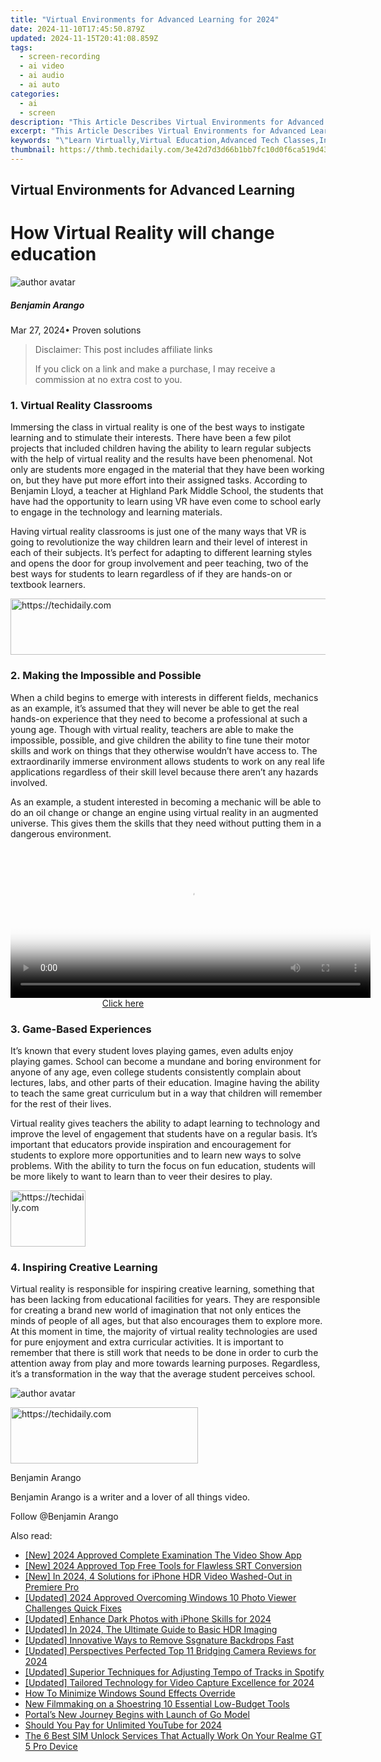 ```yaml
---
title: "Virtual Environments for Advanced Learning for 2024"
date: 2024-11-10T17:45:50.879Z
updated: 2024-11-15T20:41:08.859Z
tags: 
  - screen-recording
  - ai video
  - ai audio
  - ai auto
categories: 
  - ai
  - screen
description: "This Article Describes Virtual Environments for Advanced Learning for 2024"
excerpt: "This Article Describes Virtual Environments for Advanced Learning for 2024"
keywords: "\"Learn Virtually,Virtual Education,Advanced Tech Classes,Innovative Learning,Future Skills Training,Interactive Study Space,Cutting-Edge Edubots\""
thumbnail: https://thmb.techidaily.com/3e42d7d3d66b1bb7fc10d0f6ca519d43c3162c70fd1186bee34b5c05700af6e2.jpg
---
```


## Virtual Environments for Advanced Learning

# How Virtual Reality will change education

![author avatar](https://images.wondershare.com/filmora/article-images/benjamin-arango-author.jpg)

##### Benjamin Arango

 Mar 27, 2024• Proven solutions

>  Disclaimer: This post includes affiliate links
>
>  If you click on a link and make a purchase, I may receive a commission at no extra cost to you.
>

### 1\. Virtual Reality Classrooms

 Immersing the class in virtual reality is one of the best ways to instigate learning and to stimulate their interests. There have been a few pilot projects that included children having the ability to learn regular subjects with the help of virtual reality and the results have been phenomenal. Not only are students more engaged in the material that they have been working on, but they have put more effort into their assigned tasks. According to Benjamin Lloyd, a teacher at Highland Park Middle School, the students that have had the opportunity to learn using VR have even come to school early to engage in the technology and learning materials.

 Having virtual reality classrooms is just one of the many ways that VR is going to revolutionize the way children learn and their level of interest in each of their subjects. It’s perfect for adapting to different learning styles and opens the door for group involvement and peer teaching, two of the best ways for students to learn regardless of if they are hands-on or textbook learners.

<!-- affiliate ads begin -->
<a href="https://appsumo.8odi.net/c/5597632/2037356/7443" target="_top" id="2037356">
  <img src="//a.impactradius-go.com/display-ad/7443-2037356" border="0" alt="https://techidaily.com" width="728" height="90"/>
</a>
<img height="0" width="0" src="https://appsumo.8odi.net/i/5597632/2037356/7443" style="position:absolute;visibility:hidden;" border="0" />
<!-- affiliate ads end -->

### 2\. Making the Impossible and Possible

 When a child begins to emerge with interests in different fields, mechanics as an example, it’s assumed that they will never be able to get the real hands-on experience that they need to become a professional at such a young age. Though with virtual reality, teachers are able to make the impossible, possible, and give children the ability to fine tune their motor skills and work on things that they otherwise wouldn’t have access to. The extraordinarily immerse environment allows students to work on any real life applications regardless of their skill level because there aren’t any hazards involved.

 As an example, a student interested in becoming a mechanic will be able to do an oil change or change an engine using virtual reality in an augmented universe. This gives them the skills that they need without putting them in a dangerous environment.

<!-- affiliate ads begin -->
<span id="1983575">
					<video width="576" height="240" style="cursor:pointer"
           poster="//a.impactradius-go.com/display-clicktoplayimage/1983575.png"
           onclick="if(!this.playClicked){this.play();this.setAttribute('controls',true);this.playClicked=true;}">
	   <source src="//a.impactradius-go.com/display-ad/22993-1983575">
	   <img src="//a.impactradius-go.com/display-clicktoplayimage/1983575.png" style="border: none; height: 100%; width: 100%; object-fit: contain">
	</video>
	<div style="width:360px;text-align:center"><a href="javascript:window.open(decodeURIComponent('https%3A%2F%2Fhomestyler.sjv.io%2Fc%2F5597632%2F1983575%2F22993'), '_blank');void(0);">Click here</a></div>
</span>
<img height="0" width="0" src="https://imp.pxf.io/i/5597632/1983575/22993" style="position:absolute;visibility:hidden;" border="0" />
<!-- affiliate ads end -->

### 3\. Game-Based Experiences

 It’s known that every student loves playing games, even adults enjoy playing games. School can become a mundane and boring environment for anyone of any age, even college students consistently complain about lectures, labs, and other parts of their education. Imagine having the ability to teach the same great curriculum but in a way that children will remember for the rest of their lives.

 Virtual reality gives teachers the ability to adapt learning to technology and improve the level of engagement that students have on a regular basis. It’s important that educators provide inspiration and encouragement for students to explore more opportunities and to learn new ways to solve problems. With the ability to turn the focus on fun education, students will be more likely to want to learn than to veer their desires to play.

<!-- affiliate ads begin -->
<a href="https://bluetties.sjv.io/c/5597632/2141688/17094" target="_top" id="2141688">
  <img src="//a.impactradius-go.com/display-ad/17094-2141688" border="0" alt="https://techidaily.com" width="120" height="90"/>
</a>
<img height="0" width="0" src="https://bluetties.sjv.io/i/5597632/2141688/17094" style="position:absolute;visibility:hidden;" border="0" />
<!-- affiliate ads end -->

### 4\. Inspiring Creative Learning

 Virtual reality is responsible for inspiring creative learning, something that has been lacking from educational facilities for years. They are responsible for creating a brand new world of imagination that not only entices the minds of people of all ages, but that also encourages them to explore more. At this moment in time, the majority of virtual reality technologies are used for pure enjoyment and extra curricular activities. It is important to remember that there is still work that needs to be done in order to curb the attention away from play and more towards learning purposes. Regardless, it’s a transformation in the way that the average student perceives school.

![author avatar](https://images.wondershare.com/filmora/article-images/benjamin-arango-author.jpg)

<!-- affiliate ads begin -->
<a href="https://aligracehair.sjv.io/c/5597632/2080342/19272" target="_top" id="2080342">
  <img src="//a.impactradius-go.com/display-ad/19272-2080342" border="0" alt="https://techidaily.com" width="300" height="90"/>
</a>
<img height="0" width="0" src="https://aligracehair.sjv.io/i/5597632/2080342/19272" style="position:absolute;visibility:hidden;" border="0" />
<!-- affiliate ads end -->

Benjamin Arango

Benjamin Arango is a writer and a lover of all things video.

Follow @Benjamin Arango


<ins class="adsbygoogle"
     style="display:block"
     data-ad-format="autorelaxed"
     data-ad-client="ca-pub-7571918770474297"
     data-ad-slot="1223367746"></ins>



<ins class="adsbygoogle"
     style="display:block"
     data-ad-client="ca-pub-7571918770474297"
     data-ad-slot="8358498916"
     data-ad-format="auto"
     data-full-width-responsive="true"></ins>


<span class="atpl-alsoreadstyle">Also read:</span>
<div><ul>
<li><a href="https://fox-friendly.techidaily.com/new-2024-approved-complete-examination-the-video-show-app/"><u>[New] 2024 Approved Complete Examination The Video Show App</u></a></li>
<li><a href="https://fox-friendly.techidaily.com/new-2024-approved-top-free-tools-for-flawless-srt-conversion/"><u>[New] 2024 Approved Top Free Tools for Flawless SRT Conversion</u></a></li>
<li><a href="https://fox-friendly.techidaily.com/new-in-2024-4-solutions-for-iphone-hdr-video-washed-out-in-premiere-pro/"><u>[New] In 2024, 4 Solutions for iPhone HDR Video Washed-Out in Premiere Pro</u></a></li>
<li><a href="https://fox-hovers.techidaily.com/updated-2024-approved-overcoming-windows-10-photo-viewer-challenges-quick-fixes/"><u>[Updated] 2024 Approved Overcoming Windows 10 Photo Viewer Challenges Quick Fixes</u></a></li>
<li><a href="https://fox-friendly.techidaily.com/updated-enhance-dark-photos-with-iphone-skills-for-2024/"><u>[Updated] Enhance Dark Photos with iPhone Skills for 2024</u></a></li>
<li><a href="https://fox-friendly.techidaily.com/updated-in-2024-the-ultimate-guide-to-basic-hdr-imaging/"><u>[Updated] In 2024, The Ultimate Guide to Basic HDR Imaging</u></a></li>
<li><a href="https://fox-friendly.techidaily.com/updated-innovative-ways-to-remove-ssgnature-backdrops-fast/"><u>[Updated] Innovative Ways to Remove Ssgnature Backdrops Fast</u></a></li>
<li><a href="https://fox-friendly.techidaily.com/updated-perspectives-perfected-top-11-bridging-camera-reviews-for-2024/"><u>[Updated] Perspectives Perfected Top 11 Bridging Camera Reviews for 2024</u></a></li>
<li><a href="https://fox-links.techidaily.com/updated-superior-techniques-for-adjusting-tempo-of-tracks-in-spotify/"><u>[Updated] Superior Techniques for Adjusting Tempo of Tracks in Spotify</u></a></li>
<li><a href="https://remote-screen-capture.techidaily.com/updated-tailored-technology-for-video-capture-excellence-for-2024/"><u>[Updated] Tailored Technology for Video Capture Excellence for 2024</u></a></li>
<li><a href="https://win11-tips.techidaily.com/how-to-minimize-windows-sound-effects-override/"><u>How To Minimize Windows Sound Effects Override</u></a></li>
<li><a href="https://smart-video-creator.techidaily.com/new-filmmaking-on-a-shoestring-10-essential-low-budget-tools/"><u>New Filmmaking on a Shoestring 10 Essential Low-Budget Tools</u></a></li>
<li><a href="https://facebook.techidaily.com/portals-new-journey-begins-with-launch-of-go-model/"><u>Portal’s New Journey Begins with Launch of Go Model</u></a></li>
<li><a href="https://facebook-video-footage.techidaily.com/should-you-pay-for-unlimited-youtube-for-2024/"><u>Should You Pay for Unlimited YouTube for 2024</u></a></li>
<li><a href="https://sim-unlock.techidaily.com/the-6-best-sim-unlock-services-that-actually-work-on-your-realme-gt-5-pro-device-by-drfone-android/"><u>The 6 Best SIM Unlock Services That Actually Work On Your Realme GT 5 Pro Device</u></a></li>
</ul></div>

